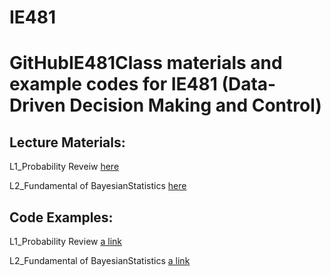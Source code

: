 # IE481

# GitHubIE481Class materials and example codes for IE481 (Data-Driven Decision Making and Control)

## Lecture Materials:
L1_Probability Reveiw [here](Lectures/L1_ProbabilityReview.pdf)

L2_Fundamental of BayesianStatistics [here](Lectures/L2_FundamentalOfBayesianStatistics.pdf)


## Code Examples:
L1_Probability Review [a link](https://nbviewer.jupyter.org/github/Jkparkaist/IE481/blob/master/Codes/L1_probabilityDistributions.ipynb)

L2_Fundamental of BayesianStatistics [a link](https://nbviewer.jupyter.org/github/Jkparkaist/IE481/blob/master/Codes/L2_FundamentalOfBayesianStatistics.ipynb)
